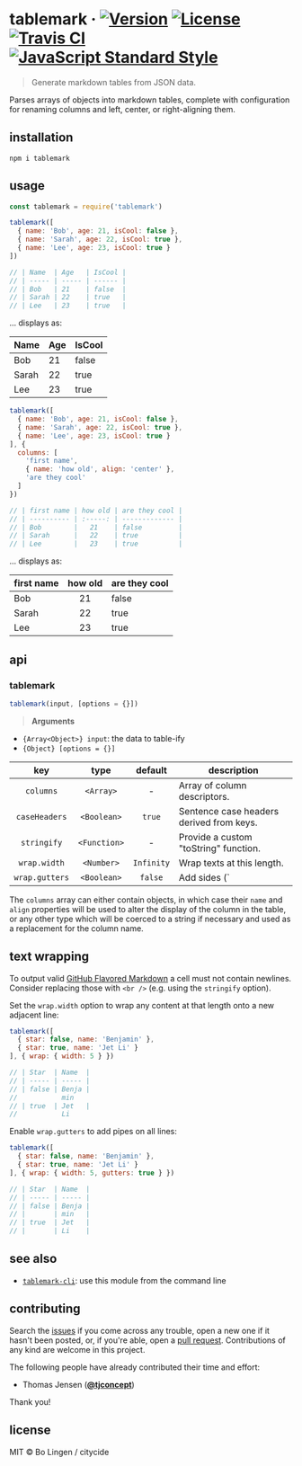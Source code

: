 # tablemark &middot; [![Version](https://img.shields.io/npm/v/tablemark.svg?style=flat-square&maxAge=3600)](https://www.npmjs.com/package/tablemark) [![License](https://img.shields.io/npm/l/tablemark.svg?style=flat-square&maxAge=3600)](https://www.npmjs.com/package/tablemark) [![Travis CI](https://img.shields.io/travis/citycide/tablemark.svg?style=flat-square&maxAge=3600)](https://travis-ci.org/citycide/tablemark) [![JavaScript Standard Style](https://img.shields.io/badge/code%20style-standard-brightgreen.svg?style=flat-square&maxAge=3600)](https://standardjs.com)

> Generate markdown tables from JSON data.

Parses arrays of objects into markdown tables, complete with configuration
for renaming columns and left, center, or right-aligning them.

## installation

```console
npm i tablemark
```

## usage

```js
const tablemark = require('tablemark')
```

```js
tablemark([
  { name: 'Bob', age: 21, isCool: false },
  { name: 'Sarah', age: 22, isCool: true },
  { name: 'Lee', age: 23, isCool: true }
])

// | Name  | Age   | IsCool |
// | ----- | ----- | ------ |
// | Bob   | 21    | false  |
// | Sarah | 22    | true   |
// | Lee   | 23    | true   |
```

... displays as:

| Name  | Age   | IsCool |
| ----- | ----- | ------ |
| Bob   | 21    | false  |
| Sarah | 22    | true   |
| Lee   | 23    | true   |

```js
tablemark([
  { name: 'Bob', age: 21, isCool: false },
  { name: 'Sarah', age: 22, isCool: true },
  { name: 'Lee', age: 23, isCool: true }
], {
  columns: [
    'first name',
    { name: 'how old', align: 'center' },
    'are they cool'
  ]
})

// | first name | how old | are they cool |
// | ---------- | :-----: | ------------- |
// | Bob        |   21    | false         |
// | Sarah      |   22    | true          |
// | Lee        |   23    | true          |
```

... displays as:

| first name | how old | are they cool |
| ---------- | :-----: | ------------- |
| Bob        |   21    | false         |
| Sarah      |   22    | true          |
| Lee        |   23    | true          |

## api

### tablemark
```js
tablemark(input, [options = {}])
```

> **Arguments**

- `{Array<Object>} input`: the data to table-ify
- `{Object} [options = {}]`

| key            | type         | default    | description                                  |
| :------------: | :----------: | :--------: | -------------------------------------------- |
| `columns`      | `<Array>`    | -          | Array of column descriptors.                 |
| `caseHeaders`  | `<Boolean>`  | `true`     | Sentence case headers derived from keys.     |
| `stringify`    | `<Function>` | -          | Provide a custom "toString" function.        |
| `wrap.width`   | `<Number>`   | `Infinity` | Wrap texts at this length.                   |
| `wrap.gutters` | `<Boolean>`  | `false`    | Add sides (`| <content> |`) to wrapped rows. |

The `columns` array can either contain objects, in which case their
`name` and `align` properties will be used to alter the display of
the column in the table, or any other type which will be coerced
to a string if necessary and used as a replacement for the column
name.

## text wrapping

To output valid [GitHub Flavored Markdown](https://github.github.com/gfm/) a
cell must not contain newlines. Consider replacing those with `<br />` (e.g.
using the `stringify` option).

Set the `wrap.width` option to wrap any content at that length onto a new
adjacent line:

```js
tablemark([
  { star: false, name: 'Benjamin' },
  { star: true, name: 'Jet Li' }
], { wrap: { width: 5 } })

// | Star  | Name  |
// | ----- | ----- |
// | false | Benja |
//           min
// | true  | Jet   |
//           Li
```

Enable `wrap.gutters` to add pipes on all lines:

```js
tablemark([
  { star: false, name: 'Benjamin' },
  { star: true, name: 'Jet Li' }
], { wrap: { width: 5, gutters: true } })

// | Star  | Name  |
// | ----- | ----- |
// | false | Benja |
// |       | min   |
// | true  | Jet   |
// |       | Li    |
```

## see also

- [`tablemark-cli`](https://github.com/citycide/tablemark-cli): use this module from the command line

## contributing

Search the [issues](https://github.com/citycide/tablemark) if you come
across any trouble, open a new one if it hasn't been posted, or, if you're
able, open a [pull request](https://help.github.com/articles/about-pull-requests/).
Contributions of any kind are welcome in this project.

The following people have already contributed their time and effort:

* Thomas Jensen (**[@tjconcept](https://github.com/tjconcept)**)

Thank you!

## license

MIT © Bo Lingen / citycide
